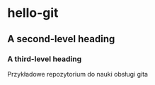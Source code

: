 # hello-git
## A second-level heading
### A third-level heading

Przykładowe repozytorium do nauki obsługi gita
